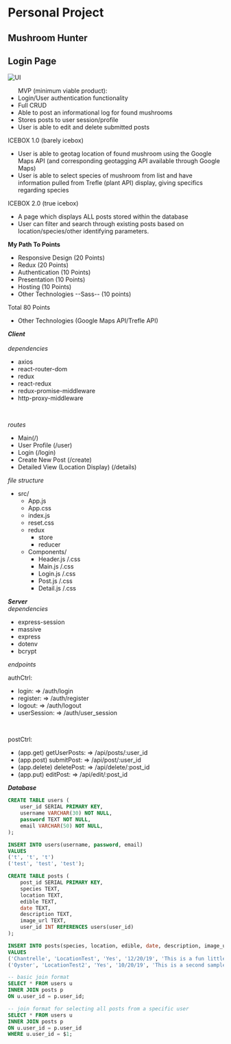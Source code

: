 # **Personal Project**

## Mushroom Hunter

## Login Page
![UI](./public/s1.png?raw=true "Screen shot")

<ul>
MVP (minimum viable product): 
<li>Login/User authentication functionality</li>
<li>Full CRUD</li>
<li>Able to post an informational log for found mushrooms</li>
<li>Stores posts to user session/profile</li>
<li>User is able to edit and delete submitted posts</li>

</ul>

ICEBOX 1.0 (barely icebox)

- User is able to geotag location of found mushroom using the Google Maps API (and corresponding geotagging API available through Google Maps)
- User is able to select species of mushroom from list and have information pulled from Trefle (plant API) display, giving specifics regarding species

ICEBOX 2.0 (true icebox)

- A page which displays ALL posts stored within the database
- User can filter and search through existing posts based on location/species/other identifying parameters. 


**My Path To Points**
- Responsive Design (20 Points)
- Redux (20 Points)
- Authentication (10 Points)
- Presentation (10 Points)
- Hosting (10 Points)
- Other Technologies --Sass-- (10 points)

Total 80 Points

- Other Technologies (Google Maps API/Trefle API)

***Client***
<br/><br/>
*dependencies*
- axios
- react-router-dom
- redux
- react-redux
- redux-promise-middleware
- http-proxy-middleware
<br/>

*routes*
- Main(/)
- User Profile (/user)
- Login (/login)
- Create New Post (/create)
- Detailed View (Location Display) (/details)


*file structure*
- src/
    - App.js
    - App.css
    - index.js
    - reset.css
    - redux
        - store
        - reducer 
    - Components/
        - Header.js /.css
        - Main.js /.css 
        - Login.js /.css
        - Post.js /.css
        - Detail.js /.css
        


***Server*** 
<br/>
*dependencies*
- express-session
- massive 
- express
- dotenv
- bcrypt

*endpoints*
<br/>

authCtrl:
- login: => /auth/login
- register: => /auth/register
- logout: => /auth/logout
- userSession: => /auth/user_session
<br/>

postCtrl:
- (app.get) getUserPosts: => /api/posts/:user_id
- (app.post) submitPost: => /api/post/:user_id
- (app.delete) deletePost: => /api/delete/:post_id
- (app.put) editPost: => /api/edit/:post_id


***Database***

```sql
CREATE TABLE users (
    user_id SERIAL PRIMARY KEY,
    username VARCHAR(30) NOT NULL,
    password TEXT NOT NULL,
    email VARCHAR(50) NOT NULL,
);

INSERT INTO users(username, password, email)
VALUES 
('t', 't', 't')
('test', 'test', 'test');

CREATE TABLE posts (
    post_id SERIAL PRIMARY KEY,
    species TEXT,
    location TEXT,
    edible TEXT,
    date TEXT,
    description TEXT,
    image_url TEXT,
    user_id INT REFERENCES users(user_id)
);

INSERT INTO posts(species, location, edible, date, description, image_url, user_id)
VALUES 
('Chantrelle', 'LocationTest', 'Yes', '12/20/19', 'This is a fun little sample description', 'https://img.webmd.com/dtmcms/live/webmd/consumer_assets/site_images/articles/health_tools/all_about_mushrooms_slideshow/493ss_thinkstock_rf_poisonous_mushroom.jpg', 1),
('Oyster', 'LocationTest2', 'Yes', '10/20/19', 'This is a second sample description', 'https://img.webmd.com/dtmcms/live/webmd/consumer_assets/site_images/articles/health_tools/all_about_mushrooms_slideshow/493ss_thinkstock_rf_poisonous_mushroom.jpg', 2);

-- basic join format
SELECT * FROM users u
INNER JOIN posts p
ON u.user_id = p.user_id;

-- join format for selecting all posts from a specific user
SELECT * FROM users u
INNER JOIN posts p
ON u.user_id = p.user_id
WHERE u.user_id = $1;
```

